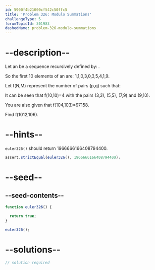 ```yaml
---
id: 5900f4b21000cf542c50ffc5
title: 'Problem 326: Modulo Summations'
challengeType: 5
forumTopicId: 301983
dashedName: problem-326-modulo-summations
---
```


# --description--

Let an be a sequence recursively defined by: .

So the first 10 elements of an are: 1,1,0,3,0,3,5,4,1,9.

Let f(N,M) represent the number of pairs (p,q) such that:

It can be seen that f(10,10)=4 with the pairs (3,3), (5,5), (7,9) and (9,10).

You are also given that f(104,103)=97158.

Find f(1012,106).

# --hints--

`euler326()` should return 1966666166408794400.

```js
assert.strictEqual(euler326(), 1966666166408794400);
```

# --seed--

## --seed-contents--

```js
function euler326() {

  return true;
}

euler326();
```

# --solutions--

```js
// solution required
```
